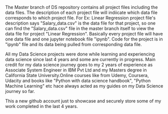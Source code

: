 The Master branch of DS repository contains all project files including the data files. The description of each project file will indiicate which data file corresponds to which project file. 
For Ex: Linear Regression project file's description says "Salary_data.csv" is the data file for that project, so one can find the "Salary_data.csv" file in the master branch itself to view the data file for project "Linear Regression". Basically every project file will have one data file and one jupyter notebook file "ipynb". Code for the project is in "ipynb" file and its data being pulled from corresponding data file.

All my Data Science projects were done while learning and experiencing data science since last 4 years and some are currently in progress. Main credit for my data science journey goes to my 2 years of experience as Associate System Engineer in IBM Pvt Ltd and my Masters degree in California State University.Online courses like from Udemy, Coursera, Udacity and books like "Python with data science handbook", "Python Machine Learning" etc hace always acted as my guides on my Data Science journey so far. 

This a new github account just to showcase and securely store some of my work completed in the last 4 years. 
